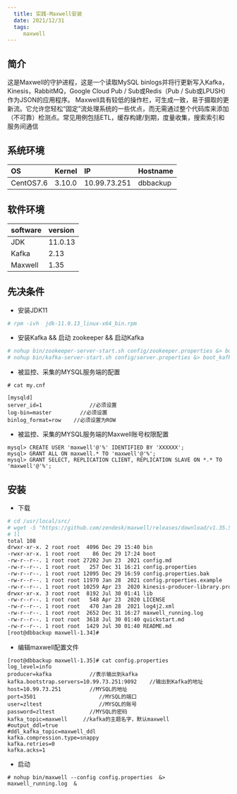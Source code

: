 ```yaml
---
  title: 实践-Maxwell安装
  date: 2021/12/31
  tags: 
     maxwell
---
```


## 简介
这是Maxwell的守护进程，这是一个读取MySQL binlogs并将行更新写入Kafka，Kinesis，RabbitMQ，Google Cloud Pub / Sub或Redis（Pub / Sub或LPUSH）作为JSON的应用程序。 Maxwell具有较低的操作栏，可生成一致，易于摄取的更新流。它允许您轻松“固定”流处理系统的一些优点，而无需通过整个代码库来添加（不可靠）检测点。常见用例包括ETL，缓存构建/到期，度量收集，搜索索引和服务间通信

## 系统环境
| OS      |  Kernel |IP   |Hostname|
|:----    |:--------|:----|:----|
|CentOS7.6|3.10.0   |10.99.73.251|dbbackup|
 

## 软件环境
| software    |  version | 
|:----    |:--------| 
|JDK| 11.0.13  | 
|Kafka| 2.13  | 
|Maxwell| 1.35 | 

  

## 先决条件

* 安装JDK11 

```bash
# rpm -ivh  jdk-11.0.13_linux-x64_bin.rpm
```

* 安装Kafka && 启动 zookeeper && 启动Kafka

```bash
# nohup bin/zookeeper-server-start.sh config/zookeeper.properties &> boot_zookeeper.log &
# nohup bin/kafka-server-start.sh config/server.properties &> boot_kafka.log &
```
 
* 被监控、采集的MYSQL服务端的配置

```
# cat my.cnf

[mysqld]
server_id=1               //必须设置
log-bin=master         //必须设置
binlog_format=row    //必须设置为ROW
``` 

* 被监控、采集的MYSQL服务端的Maxwell账号权限配置

```
mysql> CREATE USER 'maxwell'@'%' IDENTIFIED BY 'XXXXXX';
mysql> GRANT ALL ON maxwell.* TO 'maxwell'@'%';
mysql> GRANT SELECT, REPLICATION CLIENT, REPLICATION SLAVE ON *.* TO 'maxwell'@'%';
``` 
 
 

## 安装 
* 下载

```bash
# cd /usr/local/src/
# wget -S "https://github.com/zendesk/maxwell/releases/download/v1.35.5/maxwell-1.35.5.tar.gz"
# ll
total 108
drwxr-xr-x. 2 root root  4096 Dec 29 15:40 bin
-rwxr-xr-x. 1 root root    86 Dec 29 17:24 boot
-rw-r--r--. 1 root root 27202 Jun 23  2021 config.md
-rw-r--r--. 1 root root   257 Dec 31 16:21 config.properties
-rw-r--r--. 1 root root 12095 Dec 29 16:59 config.properties.bak
-rw-r--r--. 1 root root 11970 Jan 28  2021 config.properties.example
-rw-r--r--. 1 root root 10259 Apr 23  2020 kinesis-producer-library.properties.example
drwxr-xr-x. 3 root root  8192 Jul 30 01:41 lib
-rw-r--r--. 1 root root   548 Apr 23  2020 LICENSE
-rw-r--r--. 1 root root   470 Jan 28  2021 log4j2.xml
-rw-r--r--. 1 root root  2652 Dec 31 16:27 maxwell_running.log
-rw-r--r--. 1 root root  3618 Jul 30 01:40 quickstart.md
-rw-r--r--. 1 root root  1429 Jul 30 01:40 README.md
[root@dbbackup maxwell-1.34]#
```

* 编辑maxwell配置文件

```
[root@dbbackup maxwell-1.35]# cat config.properties
log_level=info
producer=kafka            //表示输出到kafka
kafka.bootstrap.servers=10.99.73.251:9092    //输出到Kafka的地址
host=10.99.73.251         //MYSQL的地址      
port=3501                    //MYSQL的端口     
user=zltest                  //MYSQL的账号     
password=zltest           //MYSQL的密码
kafka_topic=maxwell     //kafka的主题名字，默认maxwell  
#output_ddl=true      
#ddl_kafka_topic=maxwell_ddl
kafka.compression.type=snappy
kafka.retries=0
kafka.acks=1
```

* 启动

```
# nohup bin/maxwell --config config.properties  &>  maxwell_running.log  &
```



 
 